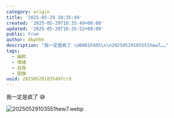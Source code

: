 ```yaml
---
category: origin
title: '2025-05-29 10:35:49'
created: '2025-05-29T10:35:49+08:00'
updated: '2025-05-29T10:35:52+08:00'
public: true
author: dkphhh
description: "我一定是疯了 \U0001F605\n\n20250529103551hew7……"
tags:
  - 幽默
  - 情绪
  - 自我
  - 图像
uuid: 20250529103549fcrd
---
```


我一定是疯了 😅

![20250529103551hew7.webp](https://img.dkphhh.me/20250529103551hew7.webp)
